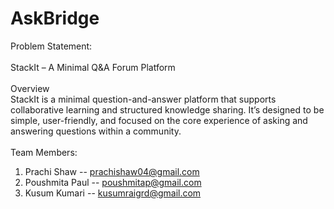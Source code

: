 # AskBridge
Problem Statement:</br>
</br>
StackIt – A Minimal Q&A Forum Platform</br>
</br>
Overview</br>
StackIt is a minimal question-and-answer platform that supports collaborative learning and structured knowledge sharing. It’s designed to be simple, user-friendly, and focused on the core experience of asking and answering questions within a community.</br>
</br>
Team Members:</br>
1. Prachi Shaw -- prachishaw04@gmail.com</br>
2. Poushmita Paul -- poushmitap@gmail.com</br>
3. Kusum Kumari -- kusumraigrd@gmail.com
